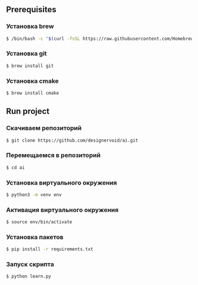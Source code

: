 ## Prerequisites
### Установка brew
```sh
$ /bin/bash -c "$(curl -fsSL https://raw.githubusercontent.com/Homebrew/install/HEAD/install.sh)"
```

### Установка git
```sh
$ brew install git
```

### Установка cmake
```sh
$ brew install cmake
```

## Run project
### Скачиваем репозиторий
```sh
$ git clone https://github.com/designervoid/ai.git
```

### Перемещаемся в репозиторий
```sh
$ cd ai
```

### Установка виртуального окружения
```sh
$ python3 -m venv env
```

### Активация виртуального окружения
```sh
$ source env/bin/activate
```

### Установка пакетов
```sh
$ pip install -r requirements.txt
```

### Запуск скрипта
```sh
$ python learn.py
```

